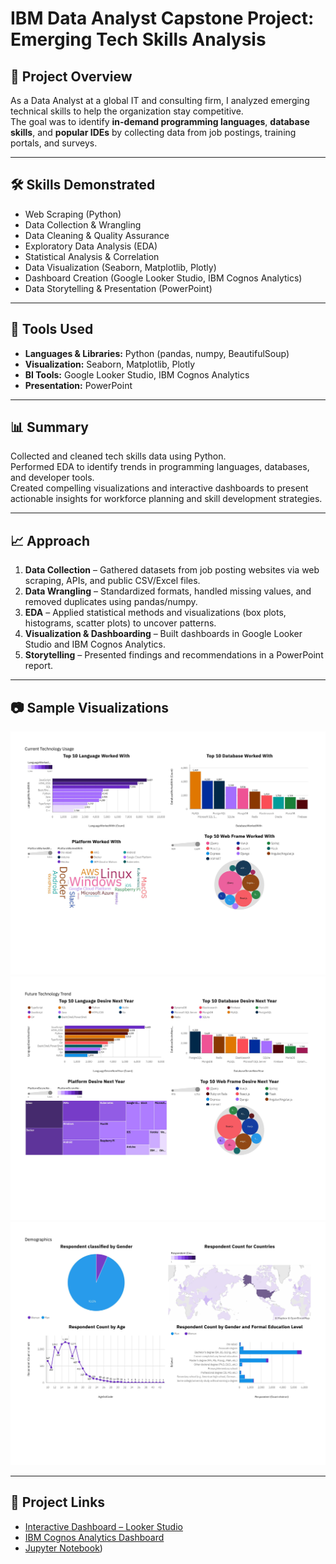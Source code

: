 # IBM Data Analyst Capstone Project: Emerging Tech Skills Analysis

## 📌 Project Overview
As a Data Analyst at a global IT and consulting firm, I analyzed emerging technical skills to help the organization stay competitive.  
The goal was to identify **in-demand programming languages**, **database skills**, and **popular IDEs** by collecting data from job postings, training portals, and surveys.

---

## 🛠 Skills Demonstrated
- Web Scraping (Python)
- Data Collection & Wrangling
- Data Cleaning & Quality Assurance
- Exploratory Data Analysis (EDA)
- Statistical Analysis & Correlation
- Data Visualization (Seaborn, Matplotlib, Plotly)
- Dashboard Creation (Google Looker Studio, IBM Cognos Analytics)
- Data Storytelling & Presentation (PowerPoint)

---

## 🧰 Tools Used
- **Languages & Libraries:** Python (pandas, numpy, BeautifulSoup)
- **Visualization:** Seaborn, Matplotlib, Plotly
- **BI Tools:** Google Looker Studio, IBM Cognos Analytics
- **Presentation:** PowerPoint

---

## 📊 Summary
Collected and cleaned tech skills data using Python.  
Performed EDA to identify trends in programming languages, databases, and developer tools.  
Created compelling visualizations and interactive dashboards to present actionable insights for workforce planning and skill development strategies.

---

## 📈 Approach
1. **Data Collection** – Gathered datasets from job posting websites via web scraping, APIs, and public CSV/Excel files.  
2. **Data Wrangling** – Standardized formats, handled missing values, and removed duplicates using pandas/numpy.  
3. **EDA** – Applied statistical methods and visualizations (box plots, histograms, scatter plots) to uncover patterns.  
4. **Visualization & Dashboarding** – Built dashboards in Google Looker Studio and IBM Cognos Analytics.  
5. **Storytelling** – Presented findings and recommendations in a PowerPoint report.

---

## 📷 Sample Visualizations
<img src="Dashboards_on_Cognos (1)-images-0.jpg" alt="Dashboard Image" width="600" />
<img src="Dashboards_on_Cognos (1)-images-1.jpg" alt="Dashboard Image" width="600" />
<img src="Dashboards_on_Cognos (1)-images-2.jpg" alt="Dashboard Image" width="600" />

---

## 🔗 Project Links
- [Interactive Dashboard – Looker Studio](#)
- [IBM Cognos Analytics Dashboard](#)
- [Jupyter Notebook](https://github.com/Istiak-Alam/IBM-PYTHON-CAPSTON-PROJECT-FINAL-/blob/main/Dashboards_on_Cognos.pdf))
